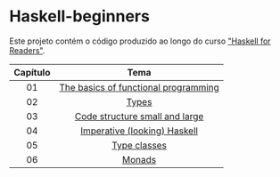 # Haskell-beginners

Este projeto contém o código produzido ao longo do curso ["Haskell for Readers"](http://haskell-for-readers.nomeata.de/).

| Capítulo | Tema |
| :------: | :--: |
| 01 | [The basics of functional programming](/Chapter1/) |
| 02 | [Types](/Chapter2/) |
| 03 | [Code structure small and large](/Chapter3/) |
| 04 | [Imperative (looking) Haskell](/Chapter4/) |
| 05 | [Type classes](/Chapter5/) |
| 06 | [Monads](/Chapter6/) |
